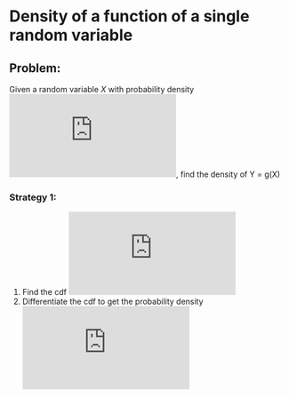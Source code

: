 # Density of a function of a single random variable

## Problem:

Given a random variable *X* with probability density ![equation](https://latex.codecogs.com/gif.latex?f_X%28x%29), find the density of Y = g(X) 

### Strategy 1:
1. Find the cdf ![equation](https://latex.codecogs.com/gif.latex?F_Y%28y%29)
1. Differentiate the cdf to get the probability density ![equation](https://latex.codecogs.com/gif.latex?f_Y%28y%29)
